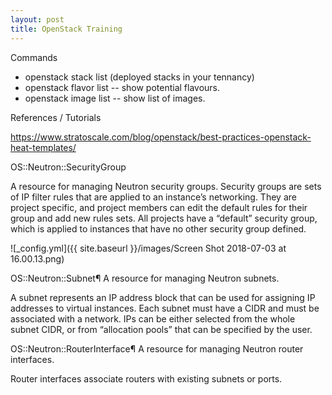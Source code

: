 ```yaml
---
layout: post
title: OpenStack Training
---
```


Commands

- openstack stack list (deployed stacks in your tennancy)
- openstack flavor list -- show potential flavours.
- openstack image list -- show list of images.

References / Tutorials

https://www.stratoscale.com/blog/openstack/best-practices-openstack-heat-templates/

OS::Neutron::SecurityGroup

A resource for managing Neutron security groups. Security groups are sets of IP filter rules that are applied to an instance’s networking. They are project specific, and project members can edit the default rules for their group and add new rules sets. All projects have a “default” security group, which is applied to instances that have no other security group defined.

![_config.yml]({{ site.baseurl }}/images/Screen Shot 2018-07-03 at 16.00.13.png)


OS::Neutron::Subnet¶
A resource for managing Neutron subnets.

A subnet represents an IP address block that can be used for assigning IP addresses to virtual instances. Each subnet must have a CIDR and must be associated with a network. IPs can be either selected from the whole subnet CIDR, or from “allocation pools” that can be specified by the user.


OS::Neutron::RouterInterface¶
A resource for managing Neutron router interfaces.

Router interfaces associate routers with existing subnets or ports.
